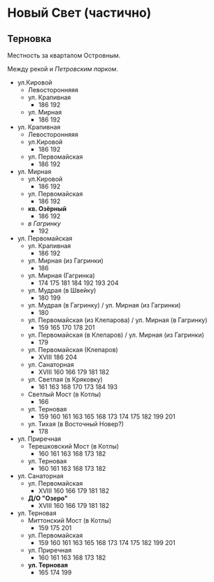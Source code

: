 # Новый Свет (частично)

## Терновка

Местность за кварталом Островным.

Между рекой и *Петровским парком*.

* ул.Кировой
  * Левосторонняяя
  * ул. Крапивная
    * 186 192
  * ул. Мирная
    * 186 192
* ул. Крапивная
  * Левосторонняяя
  * ул.Кировой
    * 186 192
  * ул. Первомайская
    * 186 192
* ул. Мирная
  * ул.Кировой
    * 186 192
  * ул. Первомайская
    * 186 192
  * **кв. Озёрный**
    * 186 192
  * *в Гагринку*
    * 192
* ул. Первомайская
  * ул. Крапивная
    * 186 192
  * ул. Мирная (из Гагринки)
    * 186
  * ул. Мирная (Гагринка)
    * 174 175 181 184 192 193 204
  * ул. Мудрая (в Швейку)
    * 180 199
  * ул. Мудрая (в Гагринку) / ул. Мирная (из Гагринки)
    * 180
  * ул. Первомайская (из Клепарова) / ул. Мирная (в Гагринку)
    * 159 165 170 178 201
  * ул. Первомайская (в Клепаров) / ул. Мирная (из Гагринки)
    * 179
  * ул. Первомайская (Клепаров)
    * XVIII   186 204
  * ул. Санаторная
    * XVIII   160 166 179 181 182
  * ул. Светлая (в Кряковку)
    * 161 163 168 170 173 184 193
  * Светлый Мост (в Котлы)
    * 166
  * ул. Терновая
    * 159 160 161 163 165 168 173 174 175 182 199 201
  * ул. Тихая (в Восточный Новер?)
    * 178
* ул. Приречная
  * Терешковский Мост (в Котлы)
    * 160 161 163 168 173 182
  * ул. Терновая
    * 160 161 163 168 173 182
* ул. Санаторная
  * ул. Первомайская
    * XVIII   160 166 179 181 182
  * **Д/О "Озеро"**
    * XVIII   160 166 179 181 182
* ул. Терновая
  * Миттонский Мост (в Котлы)
    * 159 175 201
  * ул. Первомайская
    * 159 160 161 163 165 168 173 174 175 182 199 201
  * ул. Приречная
    * 160 161 163 168 173 182
  * **ул. Терновая**
    * 165 174 199
